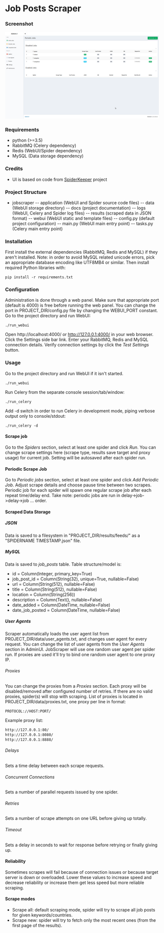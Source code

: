 # Job Posts Scraper


### Screenshot

![Screenshot](_/screenshot_periodic_jobs.png)


### Requirements

- python (>=3.5)
- RabbitMQ (Celery dependency)
- Redis (WebUI/Spider dependency)
- MySQL (Data storage dependency)


### Credits

- UI is based on code from [SpiderKeeper](https://github.com/DormyMo/SpiderKeeper) project


### Project Structure

- jobscraper
-- application (WebUI and Spider source code files)
-- data (WebUI storage directory)
-- docs (project documentation)
-- logs (WebUI, Celery and Spider log files)
-- results (scraped data in JSON format)
-- webui (WebUI static and template files)
-- config.py (default project configuration)
-- main.py (WebUI main entry point)
-- tasks.py (Celery main entry point)


### Installation

First install the external dependencies (RabbitMQ, Redis and MySQL) if they aren't installed. Note: in order to avoid MySQL related unicode errors, pick an appropriate database encoding like UTF8MB4 or similar.
Then install required Python libraries with:
```
pip install -r requirements.txt
```


### Configuration

Administration is done through a web panel. Make sure that appropriate port (default is 4000) is free before running the web panel. You can change the port in PROJECT_DIR/config.py file by changing the WEBUI_PORT constant. Go to the project directory and run WebUI:
```
./run_webui
```

Open http://localhost:4000/ or http://127.0.0.1:4000/ in your web browser. Click the Settings side bar link. Enter your RabbitMQ, Redis and MySQL connection details. Verify connection settings by click the *Test Settings* button.


### Usage

Go to the project directory and run WebUI if it isn't started.
```
./run_webui
```

Run Celery from the separate console session/tab/window:
```
./run_celery
```
Add -d switch in order to run Celery in development mode, piping verbose output only to console/stdout:
```
./run_celery -d
```


#### Scrape job

Go to the *Spiders* section, select at least one spider and click *Run*. You can change scrape settings here (scrape type, results save target and proxy usage) for current job. Setting will be autosaved after each spider run.


#### Periodic Scrape Job

Go to *Periodic jobs* section, select at least one spider and click *Add Periodic Job*. Adjust scrape details and choose pause time between two scrapes. Periodic job for each spider will spawn one regular scrape job after each repeat time/delay end.
Take note: periodic jobs are run in delay->job->delay->job ... order.


#### Scraped Data Storage

##### JSON

Data is saved to a filesystem in "PROJECT_DIR/results/feeds/" as a "SPIDERNAME TIMESTAMP.json" file.

##### MySQL

Data is saved to *job_posts* table. Table structure/model is:

- id = Column(Integer, primary_key=True)
- job_post_id = Column(String(32), unique=True, nullable=False)
- url = Column(String(512), nullable=False)
- title = Column(String(512), nullable=False)
- location = Column(String(256))
- description = Column(Text(), nullable=False)
- date_added = Column(DateTime, nullable=False)
- date_job_posted = Column(DateTime, nullable=False)


##### User Agents

Scraper automatically loads the user agent list from PROJECT_DIR/data/user_agents.txt, and changes user agent for every request. You can change the list of user agents from the *User Agents* section in AdminUI. JobScraper will use one random user agent per spider run. If proxies are used it'll try to bind one random user agent to one proxy IP.


###### Proxies

You can change the proxies from a *Proxies* section.
Each proxy will be disabled/removed after configured number of retries. If there are no valid proxies, spider(s) will stop with scraping.
List of proxies is located in PROJECT_DIR/data/proxies.txt, one proxy per line in format:
```
PROTOCOL://HOST:PORT/
```
Example proxy list:
```
http://127.0.0.1:80/
http://127.0.0.1:8080/
http://127.0.0.1:8888/
```


###### Delays

Sets a time delay between each scrape requests.


###### Concurrent Connections

Sets a number of parallel requests issued by one spider.


###### Retries

Sets a number of scrape attempts on one URL before giving up totally.


###### Timeout

Sets a delay in seconds to wait for response before retrying or finally giving up.


#### Reliability

Sometimes scrapes will fail because of connection issues or because target server is down or overloaded. Lower these values to increase speed and decrease reliability or increase them get less speed but more reliable scraping.


#### Scrape modes

- Scrape all: default scraping mode, spider will try to scrape all job posts for given keywords/countries.
- Scrape new: spider will try to fetch only the most recent ones (from the first page of the results).
